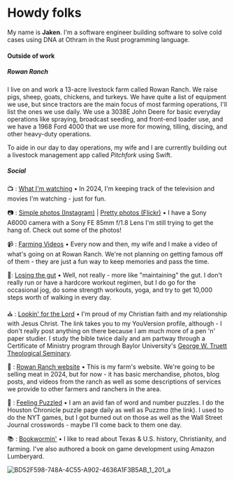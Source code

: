 
# Howdy folks

My name is **Jaken**. I'm a software engineer building software to solve cold cases using DNA at Othram in the Rust programming language.

#### Outside of work 
##### Rowan Ranch
I live on and work a 13-acre livestock farm called Rowan Ranch. We raise pigs, sheep, goats, chickens, and turkeys. We have quite a list of equipment we use, but since tractors are the main focus of most farming operations, I'll list the ones we use daily. We use a 3038E John Deere for basic everyday operations like spraying, broadcast seeding, and front-end loader use, and we have a 1968 Ford 4000 that we use more for mowing, tilling, discing, and other heavy-duty operations.

 To aide in our day to day operations, my wife and I are currently building out a livestock management app called *Pitchfork* using Swift.

##### Social

📺 : [What I'm watching](https://trakt.tv/users/0x6a6368h) • In 2024, I'm keeping track of the television and movies I'm watching - just for fun.

📷 : [Simple photos (Instagram)](https://www.instagram.com/jaken.herman/) | [Pretty photos (Flickr)](https://flickr.com/photos/196524464@N04/) • I have a Sony A6000 camera with a Sony FE 85mm f/1.8 Lens I'm still trying to get the hang of. Check out some of the photos!

📹 : [Farming Videos](https://www.youtube.com/channel/UCHk8IxAInZffKA5PnRwuOBg) • Every now and then, my wife and I make a video of what's going on at Rowan Ranch. We're not planning on getting famous off of them - they are just a fun way to keep memories and pass the time.

👟: [Losing the gut](https://www.strava.com/athletes/14695179) • Well, not really - more like "maintaining" the gut. I don't really run or have a hardcore workout regimen, but I do go for the occasional jog, do some strength workouts, yoga, and try to get 10,000 steps worth of walking in every day.

⛪ : [Lookin' for the Lord](https://my.bible.com/users/JakenHerman) • I'm proud of my Christian faith and my relationship with Jesus Christ. The link takes you to my YouVersion profile, although - I don't really post anything on there because I am much more of a pen 'n' paper studier. I study the bible twice daily and am partway through a Certificate of Ministry program through Baylor University's [George W. Truett Theological Seminary](https://truettseminary.baylor.edu/).

🐷 :   [Rowan Ranch website](www.rowanranch.com) • This is my farm's website. We're going to be selling meat in 2024, but for now - it has basic merchandise, photos, blog posts, and videos from the ranch as well as some descriptions of services we provide to other farmers and ranchers in the area.

📝 : [Feeling Puzzled](https://www.puzzmo.com/+/houstonchronicle/user/xh/jaken) • I am an avid fan of word and number puzzles. I do the Houston Chronicle puzzle page daily as well as Puzzmo (the link). I used to do the NYT games, but I got burned out on those as well as the Wall Street Journal crosswords - maybe I'll come back to them one day. 

📚 : [Bookwormin'](https://www.goodreads.com/author/show/19722087.Jaken_Chandler_Herman) • I like to read about Texas & U.S. history, Christianity, and farming. I've also authored a book on game development using Amazon Lumberyard.


![BD52F598-748A-4C55-A902-4636A1F3B5AB_1_201_a](https://github.com/JakenHerman/JakenHerman/assets/4694843/a3174ccf-acb0-41d5-98b0-04a049d0d0ea)
